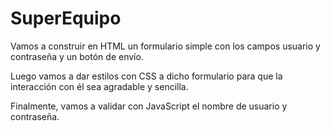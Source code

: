 # SuperEquipo
Vamos a construir en HTML un formulario simple con los campos usuario y contraseña y un botón de envío.

Luego vamos a dar estilos con CSS a dicho formulario para que la interacción con él sea agradable y sencilla.

Finalmente, vamos a validar con JavaScript el nombre de usuario y contraseña.
